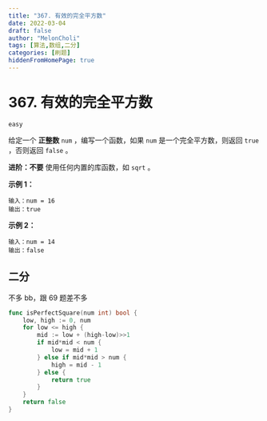 ```yaml
---
title: "367. 有效的完全平方数"
date: 2022-03-04
draft: false
author: "MelonCholi"
tags: [算法,数组,二分]
categories: [刷题]
hiddenFromHomePage: true
---
```


# 367. 有效的完全平方数

`easy`

给定一个 **正整数** `num` ，编写一个函数，如果 `num` 是一个完全平方数，则返回 `true` ，否则返回 `false` 。

**进阶：不要** 使用任何内置的库函数，如 `sqrt` 。

**示例 1：**

```
输入：num = 16
输出：true
```

**示例 2：**

```
输入：num = 14
输出：false
```

## 二分

不多 bb，跟 69 题差不多

```go
func isPerfectSquare(num int) bool {
	low, high := 0, num
	for low <= high {
		mid := low + (high-low)>>1
		if mid*mid < num {
			low = mid + 1
		} else if mid*mid > num {
			high = mid - 1
		} else {
			return true
		}
	}
	return false
}
```

